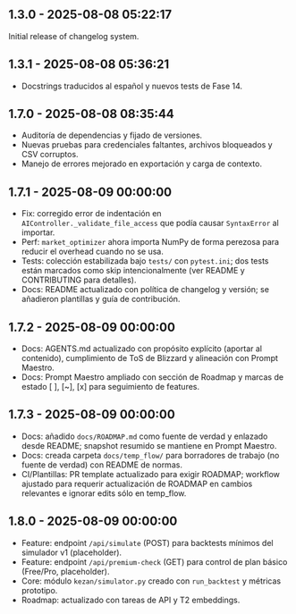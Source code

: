 ## 1.3.0 - 2025-08-08 05:22:17
Initial release of changelog system.

## 1.3.1 - 2025-08-08 05:36:21
- Docstrings traducidos al español y nuevos tests de Fase 14.

## 1.7.0 - 2025-08-08 08:35:44
- Auditoría de dependencias y fijado de versiones.
- Nuevas pruebas para credenciales faltantes, archivos bloqueados y CSV corruptos.
- Manejo de errores mejorado en exportación y carga de contexto.

## 1.7.1 - 2025-08-09 00:00:00
- Fix: corregido error de indentación en `AIController._validate_file_access` que podía causar `SyntaxError` al importar.
- Perf: `market_optimizer` ahora importa NumPy de forma perezosa para reducir el overhead cuando no se usa.
- Tests: colección estabilizada bajo `tests/` con `pytest.ini`; dos tests están marcados como skip intencionalmente (ver README y CONTRIBUTING para detalles).
- Docs: README actualizado con política de changelog y versión; se añadieron plantillas y guía de contribución.

## 1.7.2 - 2025-08-09 00:00:00
- Docs: AGENTS.md actualizado con propósito explícito (aportar al contenido), cumplimiento de ToS de Blizzard y alineación con Prompt Maestro.
- Docs: Prompt Maestro ampliado con sección de Roadmap y marcas de estado [ ], [~], [x] para seguimiento de features.

## 1.7.3 - 2025-08-09 00:00:00
- Docs: añadido `docs/ROADMAP.md` como fuente de verdad y enlazado desde README; snapshot resumido se mantiene en Prompt Maestro.
- Docs: creada carpeta `docs/temp_flow/` para borradores de trabajo (no fuente de verdad) con README de normas.
- CI/Plantillas: PR template actualizado para exigir ROADMAP; workflow ajustado para requerir actualización de ROADMAP en cambios relevantes e ignorar edits sólo en temp_flow.

## 1.8.0 - 2025-08-09 00:00:00
- Feature: endpoint `/api/simulate` (POST) para backtests mínimos del simulador v1 (placeholder).
- Feature: endpoint `/api/premium-check` (GET) para control de plan básico (Free/Pro, placeholder).
- Core: módulo `kezan/simulator.py` creado con `run_backtest` y métricas prototipo.
- Roadmap: actualizado con tareas de API y T2 embeddings.

